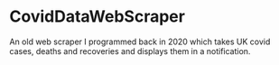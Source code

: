 # CovidDataWebScraper
An old web scraper I programmed back in 2020 which takes UK covid cases, deaths and recoveries and displays them in a notification.
